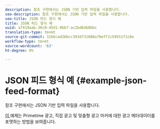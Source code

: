 ```yaml
---
description: 참조 구현에서는 JSON 기반 입력 파일을 사용합니다.
seo-description: 참조 구현에서는 JSON 기반 입력 파일을 사용합니다.
seo-title: JSON 피드 형식 예
title: JSON 피드 형식 예
uuid: a7419aab-36c0-45d1-9bb7-ac2bd64b0bbc
translation-type: tm+mt
source-git-commit: 31b6cad26bcc393d731080a70eff1c59551f1c8e
workflow-type: tm+mt
source-wordcount: '63'
ht-degree: 0%

---
```



# JSON 피드 형식 예 {#example-json-feed-format}

참조 구현에서는 JSON 기반 입력 파일을 사용합니다.

[이 ](https://help.adobe.com/en_US/primetime/api/reference_implementation/json-example.json) 예제는 Primetime 광고, 직접 광고 및 맞춤형 광고 마커에 대한 광고 메타데이터를 포맷하는 방법을 보여줍니다.